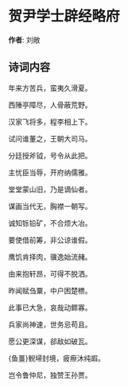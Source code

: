 # 贺尹学士辟经略府

**作者**: 刘敞

## 诗词内容

年来方苦兵，蛮夷久滑夏。

西陲亭障尽，人骨蔽荒野。

汉家飞将多，程李相上下。

试问谁董之，王朝大司马。

分廷授斧钺，号令从此把。

主忧臣当辱，开府纳儒雅。

堂堂蒙山旧，乃是谪仙者。

谋画当代无，胸襟一朝写。

诚知铄铅矿，不合烦大冶。

要使借前筹，非公谅谁假。

鹰饥肯择肉，骥逸始流赭。

由来抱轩昂，可得不脱洒。

昨闻赋刍粟，中户困楚槚。

此事已大急，哀哉动鳏寡。

兵家尚神速，世务忌苟且。

愿公更深谋，郤敌如破瓦。

{鱼畺}鲵埽封境，疲瘵沐纯嘏。

岂令鲁仲尼，独赞王孙贾。


